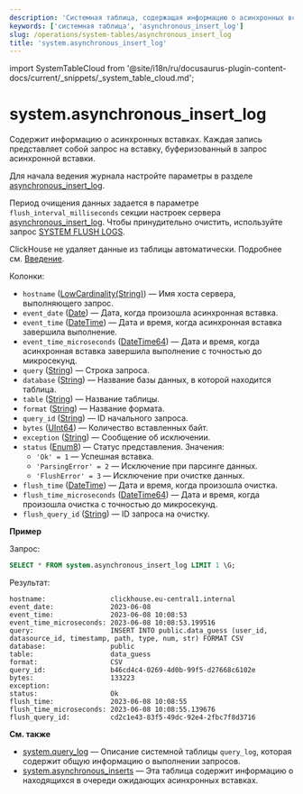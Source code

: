 ```yaml
---
description: 'Системная таблица, содержащая информацию о асинхронных вставках. Каждая запись представляет собой запрос на вставку, буферизованный в запрос асинхронной вставки.'
keywords: ['системная таблица', 'asynchronous_insert_log']
slug: /operations/system-tables/asynchronous_insert_log
title: 'system.asynchronous_insert_log'
---
```


import SystemTableCloud from '@site/i18n/ru/docusaurus-plugin-content-docs/current/_snippets/_system_table_cloud.md';


# system.asynchronous_insert_log

<SystemTableCloud/>

Содержит информацию о асинхронных вставках. Каждая запись представляет собой запрос на вставку, буферизованный в запрос асинхронной вставки.

Для начала ведения журнала настройте параметры в разделе [asynchronous_insert_log](../../operations/server-configuration-parameters/settings.md#asynchronous_insert_log).

Период очищения данных задается в параметре `flush_interval_milliseconds` секции настроек сервера [asynchronous_insert_log](../../operations/server-configuration-parameters/settings.md#asynchronous_insert_log). Чтобы принудительно очистить, используйте запрос [SYSTEM FLUSH LOGS](/sql-reference/statements/system#flush-logs).

ClickHouse не удаляет данные из таблицы автоматически. Подробнее см. [Введение](/operations/system-tables/overview#system-tables-introduction).

Колонки:

- `hostname` ([LowCardinality(String)](../../sql-reference/data-types/string.md)) — Имя хоста сервера, выполняющего запрос.
- `event_date` ([Date](../../sql-reference/data-types/date.md)) — Дата, когда произошла асинхронная вставка.
- `event_time` ([DateTime](../../sql-reference/data-types/datetime.md)) — Дата и время, когда асинхронная вставка завершила выполнение.
- `event_time_microseconds` ([DateTime64](../../sql-reference/data-types/datetime64.md)) — Дата и время, когда асинхронная вставка завершила выполнение с точностью до микросекунд.
- `query` ([String](../../sql-reference/data-types/string.md)) — Строка запроса.
- `database` ([String](../../sql-reference/data-types/string.md)) — Название базы данных, в которой находится таблица.
- `table` ([String](../../sql-reference/data-types/string.md)) — Название таблицы.
- `format` ([String](/sql-reference/data-types/string.md)) — Название формата.
- `query_id` ([String](../../sql-reference/data-types/string.md)) — ID начального запроса.
- `bytes` ([UInt64](/sql-reference/data-types/int-uint#integer-ranges)) — Количество вставленных байт.
- `exception` ([String](../../sql-reference/data-types/string.md)) — Сообщение об исключении.
- `status` ([Enum8](../../sql-reference/data-types/enum.md)) — Статус представления. Значения:
    - `'Ok' = 1` — Успешная вставка.
    - `'ParsingError' = 2` — Исключение при парсинге данных.
    - `'FlushError' = 3` — Исключение при очистке данных.
- `flush_time` ([DateTime](../../sql-reference/data-types/datetime.md)) — Дата и время, когда произошла очистка.
- `flush_time_microseconds` ([DateTime64](../../sql-reference/data-types/datetime64.md)) — Дата и время, когда произошла очистка с точностью до микросекунд.
- `flush_query_id` ([String](../../sql-reference/data-types/string.md)) — ID запроса на очистку.

**Пример**

Запрос:

```sql
SELECT * FROM system.asynchronous_insert_log LIMIT 1 \G;
```

Результат:

```text
hostname:                clickhouse.eu-central1.internal
event_date:              2023-06-08
event_time:              2023-06-08 10:08:53
event_time_microseconds: 2023-06-08 10:08:53.199516
query:                   INSERT INTO public.data_guess (user_id, datasource_id, timestamp, path, type, num, str) FORMAT CSV
database:                public
table:                   data_guess
format:                  CSV
query_id:                b46cd4c4-0269-4d0b-99f5-d27668c6102e
bytes:                   133223
exception:
status:                  Ok
flush_time:              2023-06-08 10:08:55
flush_time_microseconds: 2023-06-08 10:08:55.139676
flush_query_id:          cd2c1e43-83f5-49dc-92e4-2fbc7f8d3716
```

**См. также**

- [system.query_log](../../operations/system-tables/query_log) — Описание системной таблицы `query_log`, которая содержит общую информацию о выполнении запросов.
- [system.asynchronous_inserts](/operations/system-tables/asynchronous_inserts) — Эта таблица содержит информацию о находящихся в очереди ожидающих асинхронных вставках.
